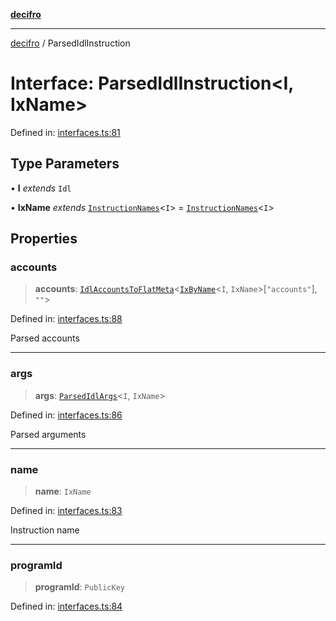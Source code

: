 [**decifro**](../README.md)

***

[decifro](../README.md) / ParsedIdlInstruction

# Interface: ParsedIdlInstruction\<I, IxName\>

Defined in: [interfaces.ts:81](https://github.com/dougEfresh/decifro/blob/052cf31bd09649eda8a05a939745830a399bb74d/src/interfaces.ts#L81)

## Type Parameters

• **I** *extends* `Idl`

• **IxName** *extends* [`InstructionNames`](../type-aliases/InstructionNames.md)\<`I`\> = [`InstructionNames`](../type-aliases/InstructionNames.md)\<`I`\>

## Properties

### accounts

> **accounts**: [`IdlAccountsToFlatMeta`](../type-aliases/IdlAccountsToFlatMeta.md)\<[`IxByName`](../type-aliases/IxByName.md)\<`I`, `IxName`\>\[`"accounts"`\], `""`\>

Defined in: [interfaces.ts:88](https://github.com/dougEfresh/decifro/blob/052cf31bd09649eda8a05a939745830a399bb74d/src/interfaces.ts#L88)

Parsed accounts

***

### args

> **args**: [`ParsedIdlArgs`](../type-aliases/ParsedIdlArgs.md)\<`I`, `IxName`\>

Defined in: [interfaces.ts:86](https://github.com/dougEfresh/decifro/blob/052cf31bd09649eda8a05a939745830a399bb74d/src/interfaces.ts#L86)

Parsed arguments

***

### name

> **name**: `IxName`

Defined in: [interfaces.ts:83](https://github.com/dougEfresh/decifro/blob/052cf31bd09649eda8a05a939745830a399bb74d/src/interfaces.ts#L83)

Instruction name

***

### programId

> **programId**: `PublicKey`

Defined in: [interfaces.ts:84](https://github.com/dougEfresh/decifro/blob/052cf31bd09649eda8a05a939745830a399bb74d/src/interfaces.ts#L84)
